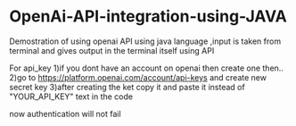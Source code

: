 # OpenAi-API-integration-using-JAVA
Demostration of using openai API using java language ,input is taken from terminal and gives output in the terminal itself using API

For api_key
1)if you dont have an account on openai then create one then..
2)go to https://platform.openai.com/account/api-keys and create new secret key
3)after creating the ket copy it and paste it instead of "YOUR_API_KEY" text in the code

now authentication will not fail
